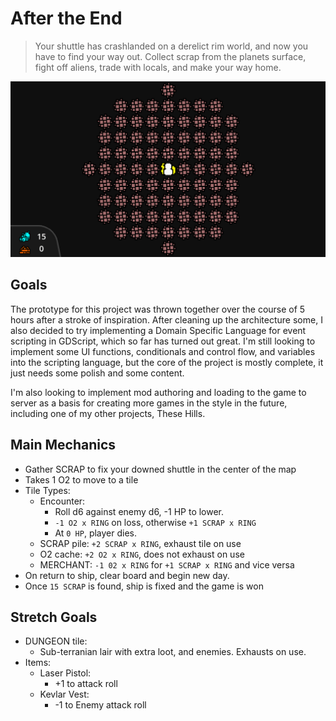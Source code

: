 # After the End
> Your shuttle has crashlanded on a derelict rim world, and now you have to find your way out.
> Collect scrap from the planets surface, fight off aliens, trade with locals, and make your way home.

[<img src="git_images/gameplay.gif">]()

## Goals
The prototype for this project was thrown together over the course of 5 hours after a stroke of inspiration.
After cleaning up the architecture some, I also decided to try implementing a Domain Specific Language for event scripting in GDScript, which so far has turned out great.
I'm still looking to implement some UI functions, conditionals and control flow, and variables into the scripting language, but the core of the project is mostly complete,
it just needs some polish and some content.

I'm also looking to implement mod authoring and loading to the game to server as a basis for creating more games in the style in the future, including one of my other projects, These Hills.

## Main Mechanics
- Gather SCRAP to fix your downed shuttle in the center of the map
- Takes 1 O2 to move to a tile
- Tile Types:
	- Encounter:
		- Roll d6 against enemy d6, -1 HP to lower.
		- `-1 O2 x RING` on loss, otherwise `+1 SCRAP x RING`
		- At `0 HP`, player dies.
	- SCRAP pile: `+2 SCRAP x RING`, exhaust tile on use
	- O2 cache: `+2 O2 x RING`, does not exhaust on use
	- MERCHANT: `-1 02 x RING` for `+1 SCRAP x RING` and vice versa
- On return to ship, clear board and begin new day.
- Once `15 SCRAP` is found, ship is fixed and the game is won

## Stretch Goals
- DUNGEON tile:
	- Sub-terranian lair with extra loot, and enemies. Exhausts on use.
- Items:
	- Laser Pistol:
		- +1 to attack roll
	- Kevlar Vest:
		- -1 to Enemy attack roll
